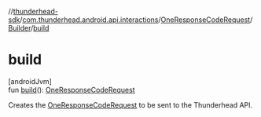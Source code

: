 //[thunderhead-sdk](../../../../index.md)/[com.thunderhead.android.api.interactions](../../index.md)/[OneResponseCodeRequest](../index.md)/[Builder](index.md)/[build](build.md)

# build

[androidJvm]\
fun [build](build.md)(): [OneResponseCodeRequest](../index.md)

Creates the [OneResponseCodeRequest](../index.md) to be sent to the Thunderhead API.
